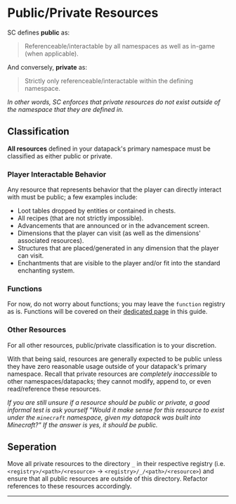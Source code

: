 # Public/Private Resources

SC defines **public** as:
> Referenceable/interactable by all namespaces as well as in-game (when applicable).

And conversely, **private** as:
> Strictly only referenceable/interactable within the defining namespace.

*In other words, SC enforces that private resources do not exist outside of the namespace that they are defined in.*

## Classification
**All resources** defined in your datapack's primary namespace must be classified as either public or private.

### Player Interactable Behavior
Any resource that represents behavior that the player can directly interact with must be public; a few examples include:

* Loot tables dropped by entities or contained in chests.
* All recipes (that are not strictly impossible).
* Advancements that are announced or in the advancement screen.
* Dimensions that the player can visit (as well as the dimensions' associated resources).
* Structures that are placed/generated in any dimension that the player can visit.
* Enchantments that are visible to the player and/or fit into the standard enchanting system.

### Functions

For now, do not worry about functions; you may leave the `function` registry as is. Functions will be covered on their [dedicated page](TODO) in this guide.

### Other Resources
For all other resources, public/private classification is to your discretion.

With that being said, resources are generally expected to be public unless they have zero reasonable usage outside of your datapack's primary namespace. Recall that private resources are *completely inaccessible* to other namespaces/datapacks; they cannot modify, append to, or even read/reference these resources.


*If you are still unsure if a resource should be public or private, a good informal test is ask yourself "Would it make sense for this resource to exist under the `minecraft` namespace, given my datapack was built into Minecraft?" If the answer is yes, it should be public.*



## Seperation

Move all private resources to the directory `_` in their respective registry (i.e. `<registry>/<path>/<resource>` -> `<registry>/_/<path>/<resource>`) and ensure that all public resources are outside of this directory. Refactor references to these resources accordingly.

---
